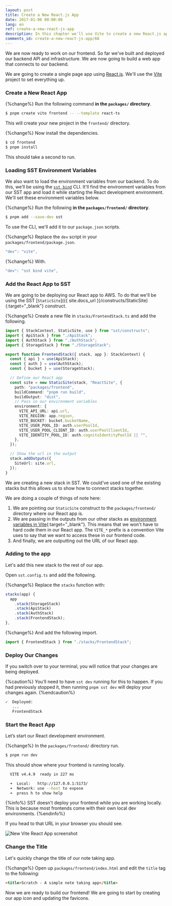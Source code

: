 ```yaml
---
layout: post
title: Create a New React.js App
date: 2017-01-06 00:00:00
lang: en
ref: create-a-new-react-js-app
description: In this chapter we'll use Vite to create a new React.js app. We'll be deploying our React app to AWS using the SST StaticSite construct.
comments_id: create-a-new-react-js-app/68
---
```


We are now ready to work on our frontend. So far we've built and deployed our backend API and infrastructure. We are now going to build a web app that connects to our backend.

We are going to create a single page app using [React.js](https://facebook.github.io/react/). We'll use the [Vite](https://vitejs.dev) project to set everything up.

### Create a New React App

{%change%} Run the following command **in the `packages/` directory**.

```bash
$ pnpm create vite frontend -- --template react-ts
```

This will create your new project in the `frontend/` directory.

{%change%} Now install the dependencies.

```bash
$ cd frontend
$ pnpm install
```

This should take a second to run.

### Loading SST Environment Variables

We also want to load the environment variables from our backend. To do this, we’ll be using the [`sst bind`](https://docs.sst.dev/packages/sst#sst-bind) CLI. It'll find the environment variables from our SST app and load it while starting the React development environment. We'll set these environment variables below.

{%change%} Run the following **in the `packages/frontend/` directory**.

```bash
$ pnpm add --save-dev sst
```

To use the CLI, we'll add it to our `package.json` scripts.

{%change%} Replace the `dev` script in your `packages/frontend/package.json`.

```typescript
"dev": "vite",
```

{%change%} With.

```typescript
"dev": "sst bind vite",
```

### Add the React App to SST

We are going to be deploying our React app to AWS. To do that we'll be using the SST [`StaticSite`]({{ site.docs_url }}/constructs/StaticSite){:target="_blank"} construct.

{%change%} Create a new file in `stacks/FrontendStack.ts` and add the following.

```typescript
import { StackContext, StaticSite, use } from "sst/constructs";
import { ApiStack } from "./ApiStack";
import { AuthStack } from "./AuthStack";
import { StorageStack } from "./StorageStack";

export function FrontendStack({ stack, app }: StackContext) {
  const { api } = use(ApiStack);
  const { auth } = use(AuthStack);
  const { bucket } = use(StorageStack);

  // Define our React app
  const site = new StaticSite(stack, "ReactSite", {
    path: "packages/frontend",
    buildCommand: "pnpm run build",
    buildOutput: "dist",
    // Pass in our environment variables
    environment: {
      VITE_API_URL: api.url,
      VITE_REGION: app.region,
      VITE_BUCKET: bucket.bucketName,
      VITE_USER_POOL_ID: auth.userPoolId,
      VITE_USER_POOL_CLIENT_ID: auth.userPoolClientId,
      VITE_IDENTITY_POOL_ID: auth.cognitoIdentityPoolId || "",
    },
  });

  // Show the url in the output
  stack.addOutputs({
    SiteUrl: site.url,
  });
}
```

We are creating a new stack in SST. We could've used one of the existing stacks but this allows us to show how to connect stacks together.

We are doing a couple of things of note here:

1. We are pointing our `StaticSite` construct to the `packages/frontend/` directory where our React app is.
2. We are passing in the outputs from our other stacks as [environment variables in Vite](https://vitejs.dev/guide/env-and-mode.html#env-variables){:target="_blank"}. This means that we won't have to hard code them in our React app. The `VITE_*` prefix is a convention Vite uses to say that we want to access these in our frontend code.
3. And finally, we are outputting out the URL of our React app.

### Adding to the app

Let's add this new stack to the rest of our app.

Open `sst.config.ts` and add the following.

{%change%} Replace the `stacks` function with:

```typescript
stacks(app) {
  app
    .stack(StorageStack)
    .stack(ApiStack)
    .stack(AuthStack)
    .stack(FrontendStack);
},
```

{%change%} And add the following import.

```typescript
import { FrontendStack } from "./stacks/FrontendStack";
```

### Deploy Our Changes

If you switch over to your terminal, you will notice that your changes are being deployed.

{%caution%}
You’ll need to have `sst dev` running for this to happen. If you had previously stopped it, then running `pnpm sst dev` will deploy your changes again.
{%endcaution%}

```bash
✓  Deployed:
   ...
   FrontendStack
```

### Start the React App

Let’s start our React development environment.

{%change%} In the `packages/frontend/` directory run.

```bash
$ pnpm run dev
```

This should show where your frontend is running locally.

```bash
  VITE v4.4.9  ready in 227 ms

  ➜  Local:   http://127.0.0.1:5173/
  ➜  Network: use --host to expose
  ➜  press h to show help
```

{%info%}
SST doesn't deploy your frontend while you are working locally. This is because most frontends come with their own local dev environments.
{%endinfo%}

If you head to that URL in your browser you should see.

![New Vite React App screenshot](/assets/part2/new-vite-react-app.png)

### Change the Title

Let's quickly change the title of our note taking app.

{%change%} Open up `packages/frontend/index.html` and edit the `title` tag to the following:

```html
<title>Scratch - A simple note taking app</title>
```

Now we are ready to build our frontend! We are going to start by creating our app icon and updating the favicons.

